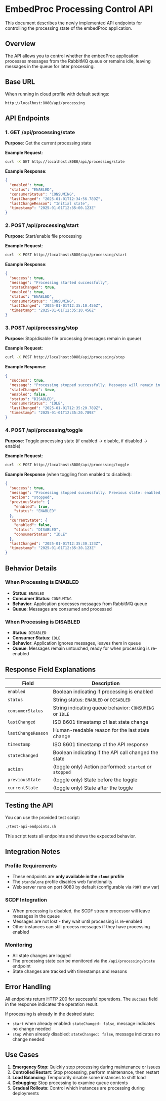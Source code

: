 # EmbedProc Processing Control API

This document describes the newly implemented API endpoints for controlling the processing state of the embedProc application.

## Overview

The API allows you to control whether the embedProc application processes messages from the RabbitMQ queue or remains idle, leaving messages in the queue for later processing.

## Base URL

When running in cloud profile with default settings:
```
http://localhost:8080/api/processing
```

## API Endpoints

### 1. GET /api/processing/state

**Purpose**: Get the current processing state

**Example Request**:
```bash
curl -X GET http://localhost:8080/api/processing/state
```

**Example Response**:
```json
{
  "enabled": true,
  "status": "ENABLED",
  "consumerStatus": "CONSUMING",
  "lastChanged": "2025-01-01T12:34:56.789Z",
  "lastChangeReason": "Initial state",
  "timestamp": "2025-01-01T12:35:00.123Z"
}
```

### 2. POST /api/processing/start

**Purpose**: Start/enable file processing

**Example Request**:
```bash
curl -X POST http://localhost:8080/api/processing/start
```

**Example Response**:
```json
{
  "success": true,
  "message": "Processing started successfully",
  "stateChanged": true,
  "enabled": true,
  "status": "ENABLED",
  "consumerStatus": "CONSUMING",
  "lastChanged": "2025-01-01T12:35:10.456Z",
  "timestamp": "2025-01-01T12:35:10.456Z"
}
```

### 3. POST /api/processing/stop

**Purpose**: Stop/disable file processing (messages remain in queue)

**Example Request**:
```bash
curl -X POST http://localhost:8080/api/processing/stop
```

**Example Response**:
```json
{
  "success": true,
  "message": "Processing stopped successfully. Messages will remain in queue.",
  "stateChanged": true,
  "enabled": false,
  "status": "DISABLED",
  "consumerStatus": "IDLE",
  "lastChanged": "2025-01-01T12:35:20.789Z",
  "timestamp": "2025-01-01T12:35:20.789Z"
}
```

### 4. POST /api/processing/toggle

**Purpose**: Toggle processing state (if enabled → disable, if disabled → enable)

**Example Request**:
```bash
curl -X POST http://localhost:8080/api/processing/toggle
```

**Example Response** (when toggling from enabled to disabled):
```json
{
  "success": true,
  "message": "Processing stopped successfully. Previous state: enabled, Current state: disabled. Messages will remain in queue.",
  "action": "stopped",
  "previousState": {
    "enabled": true,
    "status": "ENABLED"
  },
  "currentState": {
    "enabled": false,
    "status": "DISABLED",
    "consumerStatus": "IDLE"
  },
  "lastChanged": "2025-01-01T12:35:30.123Z",
  "timestamp": "2025-01-01T12:35:30.123Z"
}
```

## Behavior Details

### When Processing is ENABLED
- **Status**: `ENABLED`
- **Consumer Status**: `CONSUMING`
- **Behavior**: Application processes messages from RabbitMQ queue
- **Queue**: Messages are consumed and processed

### When Processing is DISABLED  
- **Status**: `DISABLED`
- **Consumer Status**: `IDLE`
- **Behavior**: Application ignores messages, leaves them in queue
- **Queue**: Messages remain untouched, ready for when processing is re-enabled

## Response Field Explanations

| Field | Description |
|-------|-------------|
| `enabled` | Boolean indicating if processing is enabled |
| `status` | String status: `ENABLED` or `DISABLED` |
| `consumerStatus` | String indicating queue behavior: `CONSUMING` or `IDLE` |
| `lastChanged` | ISO 8601 timestamp of last state change |
| `lastChangeReason` | Human-readable reason for the last state change |
| `timestamp` | ISO 8601 timestamp of the API response |
| `stateChanged` | Boolean indicating if the API call changed the state |
| `action` | (toggle only) Action performed: `started` or `stopped` |
| `previousState` | (toggle only) State before the toggle |
| `currentState` | (toggle only) State after the toggle |

## Testing the API

You can use the provided test script:

```bash
./test-api-endpoints.sh
```

This script tests all endpoints and shows the expected behavior.

## Integration Notes

### Profile Requirements
- These endpoints are **only available in the `cloud` profile**
- The `standalone` profile disables web functionality
- Web server runs on port 8080 by default (configurable via `PORT` env var)

### SCDF Integration
- When processing is disabled, the SCDF stream processor will leave messages in the queue
- Messages are not lost - they wait until processing is re-enabled
- Other instances can still process messages if they have processing enabled

### Monitoring
- All state changes are logged
- The processing state can be monitored via the `/api/processing/state` endpoint
- State changes are tracked with timestamps and reasons

## Error Handling

All endpoints return HTTP 200 for successful operations. The `success` field in the response indicates the operation result.

If processing is already in the desired state:
- `start` when already enabled: `stateChanged: false`, message indicates no change needed
- `stop` when already disabled: `stateChanged: false`, message indicates no change needed

## Use Cases

1. **Emergency Stop**: Quickly stop processing during maintenance or issues
2. **Controlled Restart**: Stop processing, perform maintenance, then restart
3. **Load Balancing**: Temporarily disable some instances to shift load
4. **Debugging**: Stop processing to examine queue contents
5. **Gradual Rollouts**: Control which instances are processing during deployments
